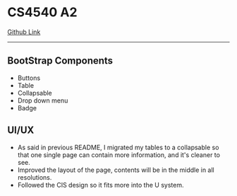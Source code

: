 # CS4540 A2

[Github Link](https://github.com/kenmingwang/CS4540)

---

## BootStrap Components

- Buttons
- Table
- Collapsable
- Drop down menu
- Badge

## UI/UX

- As said in previous README, I migrated my tables to a collapsable so that one single page can contain more information, and it's cleaner to  see.
- Improved the layout of the page, contents will be in the middle in all resolutions. 
- Followed the CIS design so it fits more into the U system.
